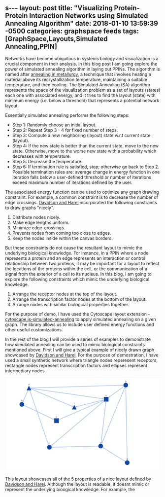 s---
layout: post
title:  "Visualizing Protein-Protein Interaction Networks using Simulated Annealing Algorithm"
date:   2018-01-10 13:59:39 -0500
categories: graphspace feeds
tags: [GraphSpace,Layouts,Simulated Annealing,PPIN]
---

Networks have become ubiquitous in systems biology and visualization is a crucial component in their analysis. In this blog post I am going explore the power of simulated annealing algorithm in laying out PPINs. The algorithm is named after [annealing in metallurgy](https://en.wikipedia.org/wiki/Annealing_(metallurgy)), a technique that involves heating a material above its recrystallization temperature, maintaining a suitable temperature, and then cooling. The Simulated
Annealing (SA) algorithm represents the space of the visualization problem as a set of layouts (states) each one with associated energy, and it tries to find the layout (state) with minimum energy (i.e. below a threshold) that represents a potential network layout. 

Essentially simulated annealing performs the following steps:

- Step 1: Randomly choose an initial layout.
- Step 2: Repeat Step 3 - 4 for fixed number of steps.
- Step 3: Compute a new neighboring (layout) state w.r.t current state (layout). 
- Step 4: If the new state is better than the current state, move to the new state. Otherwise, move to the worse new state with a probability which decreases with temperature.
- Step 5: Decrease the temperature.
- Step 6: If termination rule is satisfied, stop; otherwise go back to Step 2. Possible termination rules are: average change in energy function in one iteration falls below a user-defined threshold or number of iterations exceed maximum number of iterations defined by the user.

The associated energy function can be used to optimize any graph drawing constraint. For example, a common constraint is to decrease the number of edge crossings. [Davidson and Harel]() incorporated the following constraints to draw graphs "nicely".

1. Distribute nodes nicely.
2. Make edge lengths uniform.
3. Minimize edge-crossings.
4. Prevents nodes from coming too close to edges.
5. Keep the nodes inside within the canvas borders.

But these constraints do not cause the resultant layout to mimic the underlying biological knowledge. For instance, in a PPIN where a node represents a protein and an edge represents an interaction or control relationship between two proteins, it
may be important for a layout to reflect the locations of the proteins within the cell, or the communication of a signal from
the exterior of a cell to its nucleus. In this blog, I am going to explore the following constraints which mimic the underlying biological knowledge.

1. Arrange the receptor nodes at the top of the layout.
2. Arrange the transcription factor nodes at the bottom of the layout.
3. Arrange nodes with similar biological properties together.


For the purpose of demo, I have used the Cytoscape layout extension - [cytoscape.js-simulated-annealing]() to apply simulated annealing on a given graph. The library allows us to include user defined energy functions and other useful customizations.

In the rest of the blog I will provide a series of examples to demonstrate how simulated annealing can be used to mimic biological constraints mentioned above. First I will give a typical example of nicely drawn graph showcased by [Davidson and Harel](). For the purpose of demostration, I have used a small synthetic network where triangle nodes reperesent receptors, rectangle nodes represent transcription factors and ellipses represent intermediary nodes.

![Nice Layout of a PPI network](../assets/images/ppi-example-1-nice-layout.png)

This layout showcases all of the 5 properties of a nice layout defined by [Davidson and Harel](). Although the layout is readable, it doesnt mimic or represent the underlying bioogical knowledge. For example, the 
